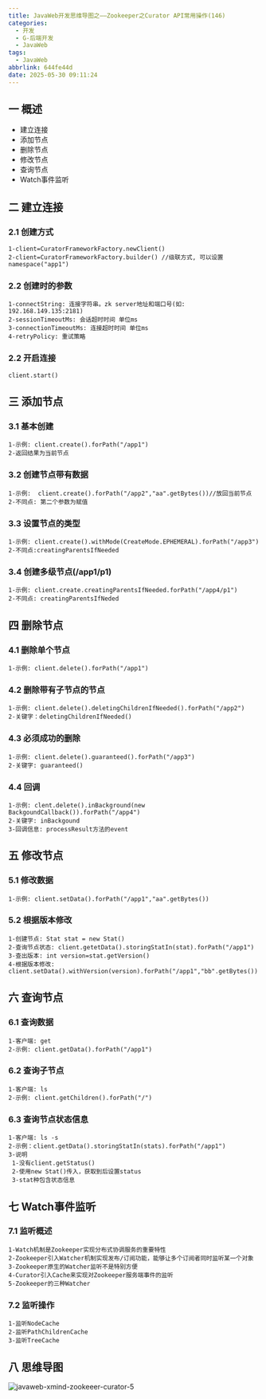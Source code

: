 ```yaml
---
title: JavaWeb开发思维导图之——Zookeeper之Curator API常用操作(146)
categories:
  - 开发
  - G-后端开发
  - JavaWeb
tags:
  - JavaWeb
abbrlink: 644fe44d
date: 2025-05-30 09:11:24
---
```

## 一 概述

* 建立连接
* 添加节点
* 删除节点
* 修改节点
* 查询节点
* Watch事件监听

<!--more-->

## 二 建立连接

### 2.1 创建方式

```
1-client=CuratorFrameworkFactory.newClient()
2-client=CuratorFrameworkFactory.builder() //级联方式, 可以设置namespace("app1")
```

### 2.2 创建时的参数

```
1-connectString: 连接字符串。zk server地址和端口号(如: 192.168.149.135:2181)
2-sessionTimeoutMs: 会话超时时间 单位ms
3-connectionTimeoutMs: 连接超时时间 单位ms
4-retryPolicy: 重试策略
```

### 2.2 开启连接

```
client.start()
```

## 三 添加节点

### 3.1 基本创建

```
1-示例: client.create().forPath("/app1") 
2-返回结果为当前节点
```

### 3.2 创建节点带有数据

```
1-示例:  client.create().forPath("/app2","aa".getBytes())//放回当前节点
2-不同点: 第二个参数为赋值
```

### 3.3 设置节点的类型

```
1-示例: client.create().withMode(CreateMode.EPHEMERAL).forPath("/app3")
2-不同点:creatingParentsIfNeeded
```

### 3.4 创建多级节点(/app1/p1)

```
1-示例: client.create.creatingParentsIfNeeded.forPath("/app4/p1")
2-不同点: creatingParentsIfNeded
```

## 四 删除节点

### 4.1 删除单个节点

```
1-示例: client.delete().forPath("/app1")
```

### 4.2 删除带有子节点的节点

```
1-示例: client.delete().deletingChildrenIfNeeded().forPath("/app2")
2-关键字：deletingChildrenIfNeeded()
```

### 4.3 必须成功的删除

```
1-示例: client.delete().guaranteed().forPath("/app3")
2-关键字: guaranteed()
```

### 4.4 回调

```
1-示例: clent.delete().inBackground(new BackgoundCallback()).forPath("/app4")
2-关键字: inBackgound
3-回调信息: processResult方法的event
```

## 五 修改节点

### 5.1 修改数据

```
1-示例: client.setData().forPath("/app1","aa".getBytes())
```

### 5.2 根据版本修改

```
1-创建节点: Stat stat = new Stat()
2-查询节点状态: client.getetData().storingStatIn(stat).forPath("/app1")
3-查出版本: int version=stat.getVersion()
4-根据版本修改: client.setData().withVersion(version).forPath("/app1","bb".getBytes())
```

## 六 查询节点

### 6.1 查询数据

```
1-客户端: get
2-示例: client.getData().forPath("/app1")
```

### 6.2 查询子节点

```
1-客户端: ls
2-示例: client.getChildren().forPath("/")
```

### 6.3 查询节点状态信息

```
1-客户端: ls -s
2-示例：client.getData().storingStatIn(stats).forPath("/app1")
3-说明
 1-没有client.getStatus()
 2-使用new Stat()传入，获取到后设置status
 3-stat种包含状态信息
```

## 七 Watch事件监听

### 7.1 监听概述

```
1-Watch机制是Zookeeper实现分布式协调服务的重要特性
2-Zookeeper引入Watcher机制实现发布/订阅功能，能够让多个订阅者同时监听某一个对象
3-Zookeeper原生的Watcher监听不是特别方便
4-Curator引入Cache来实现对Zookeeper服务端事件的监听
5-Zookeeper的三种Watcher
```

### 7.2 监听操作

```
1-监听NodeCache
2-监听PathChildrenCache
3-监听TreeCache
```

## 八 思维导图

![javaweb-xmind-zookeeer-curator-5][1]



[1]:https://cdn.jsdelivr.net/gh/PGzxc/CDN/blog-java/javaweb-xmind-zookeeer-curator-5.png